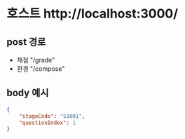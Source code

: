 # 호스트 http://localhost:3000/

## post 경로

-   채점 "/grade"
-   환경 "/compose"

## body 예시

```json
{
    "stageCode": "S1001",
    "questionIndex": 1
}
```
